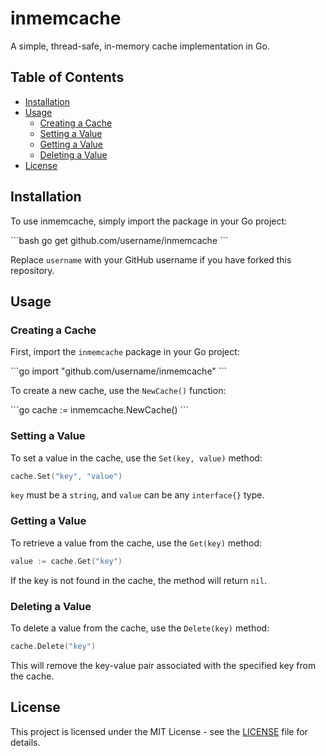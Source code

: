 # inmemcache

A simple, thread-safe, in-memory cache implementation in Go.

## Table of Contents

- [Installation](#installation)
- [Usage](#usage)
  - [Creating a Cache](#creating-a-cache)
  - [Setting a Value](#setting-a-value)
  - [Getting a Value](#getting-a-value)
  - [Deleting a Value](#deleting-a-value)
- [License](#license)

## Installation

To use inmemcache, simply import the package in your Go project:

\```bash
go get github.com/username/inmemcache
\```

Replace `username` with your GitHub username if you have forked this repository.

## Usage

### Creating a Cache

First, import the `inmemcache` package in your Go project:

\```go
import "github.com/username/inmemcache"
\```

To create a new cache, use the `NewCache()` function:

\```go
cache := inmemcache.NewCache()
\```

### Setting a Value

To set a value in the cache, use the `Set(key, value)` method:

```go
cache.Set("key", "value")
```

`key` must be a `string`, and `value` can be any `interface{}` type.

### Getting a Value

To retrieve a value from the cache, use the `Get(key)` method:

```go
value := cache.Get("key")
```

If the key is not found in the cache, the method will return `nil`.

### Deleting a Value

To delete a value from the cache, use the `Delete(key)` method:

```go
cache.Delete("key")
```

This will remove the key-value pair associated with the specified key from the cache.

## License

This project is licensed under the MIT License - see the [LICENSE](LICENSE) file for details.
